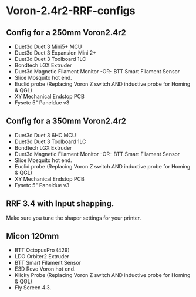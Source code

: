 # Voron-2.4r2-RRF-configs
## Config for a 250mm Voron2.4r2 
- Duet3d Duet 3 Mini5+ MCU
- Duet3d Duet 3 Expansion Mini 2+
- Duet3d Duet 3 Toolboard 1LC
- Bondtech LGX Extruder
- Duet3d Magnetic Filament Monitor -OR- BTT Smart Filament Sensor
- Slice Mosquito hot end.
- Euclid probe (Replacing Voron Z switch AND inductive probe for Homing & QGL)
- XY Mechanical Endstop PCB
- Fysetc 5" Paneldue v3

## Config for a 350mm Voron2.4r2 
- Duet3d Duet 3 6HC MCU
- Duet3d Duet 3 Toolboard 1LC
- Bondtech LGX Extruder
- Duet3d Magnetic Filament Monitor -OR- BTT Smart Filament Sensor
- Slice Mosquito hot end.
- Euclid probe (Replacing Voron Z switch AND inductive probe for Homing & QGL)
- XY Mechanical Endstop PCB
- Fysetc 5" Paneldue v3

## RRF 3.4 with Input shapping.
Make sure you tune the shaper settings for your printer.

## Micon 120mm
- BTT OctopusPro (429)
- LDO Orbiter2 Extruder
- BTT Smart Filament Sensor
- E3D Revo Voron hot end.
- Klicky Probe (Replacing Voron Z switch AND inductive probe for Homing & QGL)
- Fly Screen 4.3.

